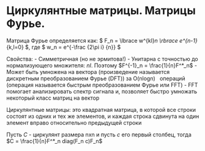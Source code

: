# Циркулянтные матрицы. Матрицы Фурье.

Матрица Фурье определяется как: $  F_n = \lbrace w^{kl}_n \rbrace e^{n-1}_{k,l=0} $, где $ w_n = e^{-\frac {2\pi i} {n}} $

 Свойства:
\- Симметричная (но не эрмитова!)
\- Унитарна с точностью до нормализующего множителя: $nI$. Поэтому $F^{-1}_n = \frac{1}{n}F^*_n$
\- Может быть умножена на вектора (произведение называется дискретным преобразованием Фурье (DFT)) за O(nlogn)
  операций (операция называется быстрым преобразованием Фурье или FFT)
\- FFT помогает анализировать спектр сигнала и, позволяет быстро умножать некоторый класс матриц на вектор


  

Циркулянтные матрицы: это квадратная матрица, в которой все строки состоят из одних и тех же элементов, и каждая строка сдвинута на один элемент вправо относительно предыдущей строки 


Пусть $С$ - циркулянт размера nxn и пусть $c$ его первый столбец, тогда $C = \frac{1}{n}F^*_n diag(F_n c)F_n$ 
